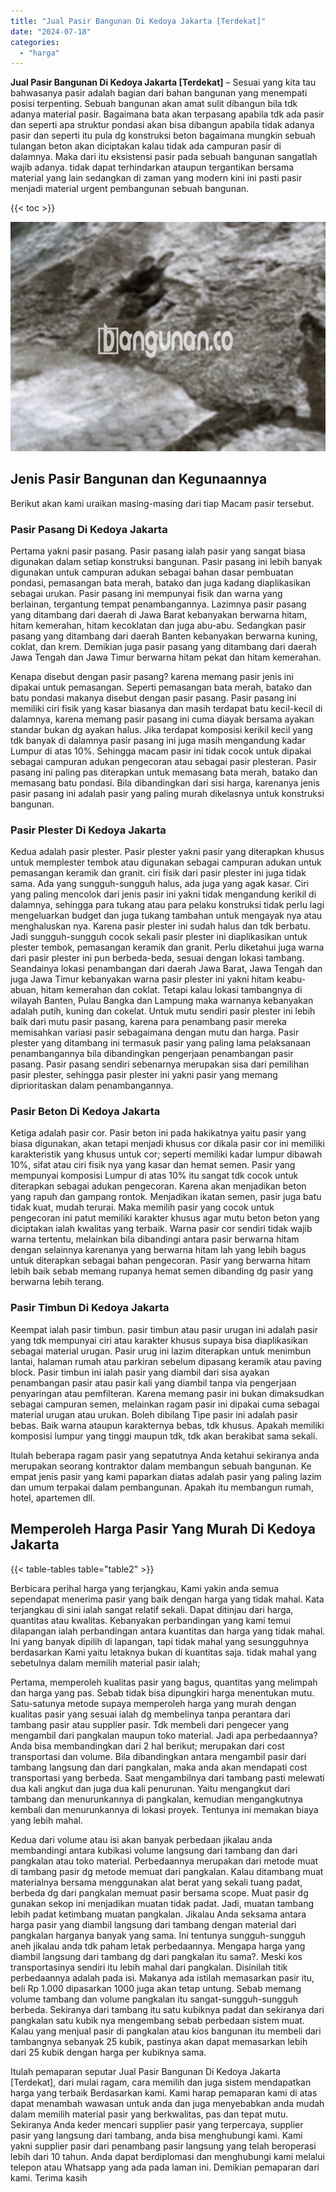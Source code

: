 ```yaml
---
title: "Jual Pasir Bangunan Di Kedoya Jakarta [Terdekat]"
date: "2024-07-18"
categories: 
  - "harga"
---
```


**Jual Pasir Bangunan Di Kedoya Jakarta \[Terdekat\]** – Sesuai yang kita tau bahwasanya pasir adalah bagian dari bahan bangunan yang menempati posisi terpenting. Sebuah bangunan akan amat sulit dibangun bila tdk adanya material pasir. Bagaimana bata akan terpasang apabila tdk ada pasir dan seperti apa struktur pondasi akan bisa dibangun apabila tidak adanya pasir dan seperti itu pula dg konstruksi beton bagaimana mungkin sebuah tulangan beton akan diciptakan kalau tidak ada campuran pasir di dalamnya. Maka dari itu eksistensi pasir pada sebuah bangunan sangatlah wajib adanya. tidak dapat terhindarkan ataupun tergantikan bersama material yang lain sedangkan di zaman yang modern kini ini pasti pasir menjadi material urgent pembangunan sebuah bangunan.

{{< toc >}}

![Jual Pasir Bangunan Di Kedoya Jakarta [Terdekat]](/images/jual-pasir-bangunan-36.png)

## Jenis Pasir Bangunan dan Kegunaannya

Berikut akan kami uraikan masing-masing dari tiap Macam pasir tersebut.

### Pasir Pasang Di Kedoya Jakarta

Pertama yakni pasir pasang. Pasir pasang ialah pasir yang sangat biasa digunakan dalam setiap konstruksi bangunan. Pasir pasang ini lebih banyak digunakan untuk campuran adukan sebagai bahan dasar pembuatan pondasi, pemasangan bata merah, batako dan juga kadang diaplikasikan sebagai urukan. Pasir pasang ini mempunyai fisik dan warna yang berlainan, tergantung tempat penambangannya. Lazimnya pasir pasang yang ditambang dari daerah di Jawa Barat kebanyakan berwarna hitam, hitam kemerahan, hitam kecoklatan dan juga abu-abu. Sedangkan pasir pasang yang ditambang dari daerah Banten kebanyakan berwarna kuning, coklat, dan krem. Demikian juga pasir pasang yang ditambang dari daerah Jawa Tengah dan Jawa Timur berwarna hitam pekat dan hitam kemerahan.

Kenapa disebut dengan pasir pasang? karena memang pasir jenis ini dipakai untuk pemasangan. Seperti pemasangan bata merah, batako dan batu pondasi makanya disebut dengan pasir pasang. Pasir pasang ini memiliki ciri fisik yang kasar biasanya dan masih terdapat batu kecil-kecil di dalamnya, karena memang pasir pasang ini cuma diayak bersama ayakan standar bukan dg ayakan halus. Jika terdapat komposisi kerikil kecil yang tdk banyak di dalamnya pasir pasang ini juga masih mengandung kadar Lumpur di atas 10%. Sehingga macam pasir ini tidak cocok untuk dipakai sebagai campuran adukan pengecoran atau sebagai pasir plesteran. Pasir pasang ini paling pas diterapkan untuk memasang bata merah, batako dan memasang batu pondasi. Bila dibandingkan dari sisi harga, karenanya jenis pasir pasang ini adalah pasir yang paling murah dikelasnya untuk konstruksi bangunan.

### Pasir Plester Di Kedoya Jakarta

Kedua adalah pasir plester. Pasir plester yakni pasir yang diterapkan khusus untuk memplester tembok atau digunakan sebagai campuran adukan untuk pemasangan keramik dan granit. ciri fisik dari pasir plester ini juga tidak sama. Ada yang sungguh-sungguh halus, ada juga yang agak kasar. Ciri yang paling mencolok dari jenis pasir ini yakni tidak mengandung kerikil di dalamnya, sehingga para tukang atau para pelaku konstruksi tidak perlu lagi mengeluarkan budget dan juga tukang tambahan untuk mengayak nya atau menghaluskan nya. Karena pasir plester ini sudah halus dan tdk berbatu. Jadi sungguh-sungguh cocok sekali pasir plester ini diaplikasikan untuk plester tembok, pemasangan keramik dan granit. Perlu diketahui juga warna dari pasir plester ini pun berbeda-beda, sesuai dengan lokasi tambang. Seandainya lokasi penambangan dari daerah Jawa Barat, Jawa Tengah dan juga Jawa Timur kebanyakan warna pasir plester ini yakni hitam keabu-abuan, hitam kemerahan dan coklat. Tetapi kalau lokasi tambangnya di wilayah Banten, Pulau Bangka dan Lampung maka warnanya kebanyakan adalah putih, kuning dan cokelat. Untuk mutu sendiri pasir plester ini lebih baik dari mutu pasir pasang, karena para penambang pasir mereka memisahkan variasi pasir sebagaimana dengan mutu dan harga. Pasir plester yang ditambang ini termasuk pasir yang paling lama pelaksanaan penambangannya bila dibandingkan pengerjaan penambangan pasir pasang. Pasir pasang sendiri sebenarnya merupakan sisa dari pemilihan pasir plester, sehingga pasir plester ini yakni pasir yang memang diprioritaskan dalam penambangannya.

### Pasir Beton Di Kedoya Jakarta

Ketiga adalah pasir cor. Pasir beton ini pada hakikatnya yaitu pasir yang biasa digunakan, akan tetapi menjadi khusus cor dikala pasir cor ini memiliki karakteristik yang khusus untuk cor; seperti memiliki kadar lumpur dibawah 10%, sifat atau ciri fisik nya yang kasar dan hemat semen. Pasir yang mempunyai komposisi Lumpur di atas 10% itu sangat tdk cocok untuk diterapkan sebagai adukan pengecoran. Karena akan menjadikan beton yang rapuh dan gampang rontok. Menjadikan ikatan semen, pasir juga batu tidak kuat, mudah terurai. Maka memilih pasir yang cocok untuk pengecoran ini patut memiliki karakter khusus agar mutu beton beton yang diciptakan ialah kwalitas yang terbaik. Warna pasir cor sendiri tidak wajib warna tertentu, melainkan bila dibandingi antara pasir berwarna hitam dengan selainnya karenanya yang berwarna hitam lah yang lebih bagus untuk diterapkan sebagai bahan pengecoran. Pasir yang berwarna hitam lebih baik sebab memang rupanya hemat semen dibanding dg pasir yang berwarna lebih terang.

### Pasir Timbun Di Kedoya Jakarta

Keempat ialah pasir timbun. pasir timbun atau pasir urugan ini adalah pasir yang tdk mempunyai ciri atau karakter khusus supaya bisa diaplikasikan sebagai material urugan. Pasir urug ini lazim diterapkan untuk menimbun lantai, halaman rumah atau parkiran sebelum dipasang keramik atau paving block. Pasir timbun ini ialah pasir yang diambil dari sisa ayakan penambangan pasir atau pasir kali yang diambil tanpa via pengerjaan penyaringan atau pemfilteran. Karena memang pasir ini bukan dimaksudkan sebagai campuran semen, melainkan ragam pasir ini dipakai cuma sebagai material urugan atau urukan. Boleh dibilang Tipe pasir ini adalah pasir bebas. Baik warna ataupun karakternya bebas, tdk khusus. Apakah memiliki komposisi lumpur yang tinggi maupun tdk, tdk akan berakibat sama sekali.

Itulah beberapa ragam pasir yang sepatutnya Anda ketahui sekiranya anda merupakan seorang kontraktor dalam membangun sebuah bangunan. Ke empat jenis pasir yang kami paparkan diatas adalah pasir yang paling lazim dan umum terpakai dalam pembangunan. Apakah itu membangun rumah, hotel, apartemen dll.

## Memperoleh Harga Pasir Yang Murah Di Kedoya Jakarta

{{< table-tables table="table2" >}}

Berbicara perihal harga yang terjangkau, Kami yakin anda semua sependapat menerima pasir yang baik dengan harga yang tidak mahal. Kata terjangkau di sini ialah sangat relatif sekali. Dapat ditinjau dari harga, quantitas atau kwalitas. Kebanyakan perbandingan yang kami temui dilapangan ialah perbandingan antara kuantitas dan harga yang tidak mahal. Ini yang banyak dipilih di lapangan, tapi tidak mahal yang sesungguhnya berdasarkan Kami yaitu letaknya bukan di kuantitas saja. tidak mahal yang sebetulnya dalam memilih material pasir ialah;

Pertama, memperoleh kualitas pasir yang bagus, quantitas yang melimpah dan harga yang pas. Sebab tidak bisa dipungkiri harga menentukan mutu. Satu-satunya metode supaya memperoleh harga yang murah dengan kualitas pasir yang sesuai ialah dg membelinya tanpa perantara dari tambang pasir atau supplier pasir. Tdk membeli dari pengecer yang mengambil dari pangkalan maupun toko material. Jadi apa perbedaannya? Anda bisa membandingkan dari 2 hal berikut; merupakan dari cost transportasi dan volume. Bila dibandingkan antara mengambil pasir dari tambang langsung dan dari pangkalan, maka anda akan mendapati cost transportasi yang berbeda. Saat mengambilnya dari tambang pasti melewati dua kali angkut dan juga dua kali penurunan. Yaitu mengangkut dari tambang dan menurunkannya di pangkalan, kemudian mengangkutnya kembali dan menurunkannya di lokasi proyek. Tentunya ini memakan biaya yang lebih mahal.

Kedua dari volume atau isi akan banyak perbedaan jikalau anda membandingi antara kubikasi volume langsung dari tambang dan dari pangkalan atau toko material. Perbedaannya merupakan dari metode muat di tambang pasir dg metode memuat dari pangkalan. Kalau ditambang muat materialnya bersama menggunakan alat berat yang sekali tuang padat, berbeda dg dari pangkalan memuat pasir bersama scope. Muat pasir dg gunakan sekop ini menjadikan muatan tidak padat. Jadi, muatan tambang lebih padat ketimbang muatan pangkalan. Jikalau Anda seksama antara harga pasir yang diambil langsung dari tambang dengan material dari pangkalan harganya banyak yang sama. Ini tentunya sungguh-sungguh aneh jikalau anda tdk paham letak perbedaannya. Mengapa harga yang diambil langsung dari tambang dg dari pangkalan itu sama?. Meski kos transportasinya sendiri itu lebih mahal dari pangkalan. Disinilah titik perbedaannya adalah pada isi. Makanya ada istilah memasarkan pasir itu, beli Rp 1.000 dipasarkan 1000 juga akan tetap untung. Sebab memang volume tambang dan volume pangkalan itu sangat-sungguh-sungguh berbeda. Sekiranya dari tambang itu satu kubiknya padat dan sekiranya dari pangkalan satu kubik nya mengembang sebab perbedaan sistem muat. Kalau yang menjual pasir di pangkalan atau kios bangunan itu membeli dari tambangnya sebanyak 25 kubik, pastinya akan dapat memasarkan lebih dari 25 kubik dengan harga per kubiknya sama.

Itulah pemaparan seputar Jual Pasir Bangunan Di Kedoya Jakarta \[Terdekat\], dari mulai ragam, cara memilih dan juga sistem mendapatkan harga yang terbaik Berdasarkan kami. Kami harap pemaparan kami di atas dapat menambah wawasan untuk anda dan juga menyebabkan anda mudah dalam memilih material pasir yang berkwalitas, pas dan tepat mutu. Sekiranya Anda keder mencari supplier pasir yang terpercaya, supplier pasir yang langsung dari tambang, anda bisa menghubungi kami. Kami yakni supplier pasir dari penambang pasir langsung yang telah beroperasi lebih dari 10 tahun. Anda dapat berdiplomasi dan menghubungi kami melalui telepon atau Whatsapp yang ada pada laman ini. Demikian pemaparan dari kami. Terima kasih
